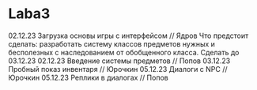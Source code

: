 # Laba3
02.12.23 Загрузка основы игры с интерфейсом // Ядров
Что предстоит сделать: разработать систему классов предметов нужных и бесполезных с наследованием от обобщенного класса. Сделать до 03.12.23
02.12.23 Введение системы предметов // Попов
03.12.23 Пробный показ инвентаря // Юрочкин
05.12.23 Диалоги с NPC // Юрочкин
05.12.23 Реплики в диалогах // Попов
